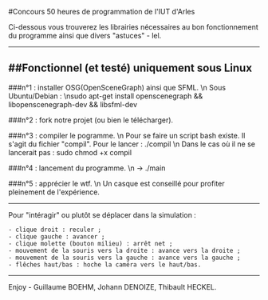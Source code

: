 #Concours 50 heures de programmation de l'IUT d'Arles

Ci-dessous vous trouverez les librairies nécessaires au bon fonctionnement du programme ainsi que divers "astuces" - lel.

----------
##Fonctionnel (et testé) uniquement sous Linux
----------

###n°1 : installer OSG(OpenSceneGraph) ainsi que SFML. \n
Sous Ubuntu/Debian : \nsudo apt-get install openscenegraph && libopenscenegraph-dev && libsfml-dev

###n°2 : fork notre projet (ou bien le télécharger).

###n°3 : compiler le pogramme. \n
Pour se faire un script bash existe. Il s'agit du fichier "compil". Pour le lancer : ./compil \n
Dans le cas où il ne se lancerait pas : sudo chmod +x compil

###n°4 : lancement du programme. \n
-> ./main

###n°5 : apprécier le wtf. \n
Un casque est conseillé pour profiter pleinement de l'expérience.

----------

Pour "intéragir" ou plutôt se déplacer dans la simulation : 

	- clique droit : reculer ;
	- clique gauche : avancer ;
	- clique molette (bouton milieu) : arrêt net ;
	- mouvement de la souris vers la droite : avance vers la droite ;
	- mouvement de la souris vers la gauche : avance vers la gauche ;
	- flêches haut/bas : hoche la caméra vers le haut/bas.

----------

Enjoy - Guillaume BOEHM, Johann DENOIZE, Thibault HECKEL.

